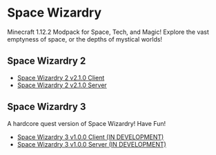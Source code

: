 # Space Wizardry
Minecraft 1.12.2 Modpack for Space, Tech, and Magic!
Explore the vast emptyness of space, or the depths of mystical worlds!

## Space Wizardry 2
- [Space Wizardry 2 v2.1.0 Client](https://github.com/Ealeex/Space-Wizardry/releases/tag/client)
- [Space Wizardry 2 v2.1.0 Server](https://github.com/Ealeex/Space-Wizardry/releases/tag/server)

## Space Wizardry 3
A hardcore quest version of Space Wizardry! Have Fun!
- [Space Wizardry 3 v1.0.0 Client (IN DEVELOPMENT)]()
- [Space Wizardry 3 v1.0.0 Server (IN DEVELOPMENT)]()
